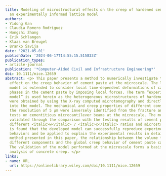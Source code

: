 ```yaml
---
title: Modeling of microstructural effects on the creep of hardened cement paste using
  an experimentally informed lattice model
authors:
- Yidong Gan
- Claudia Romero Rodriguez
- Hongzhi Zhang
- Erik Schlangen
- Klaas van Breugel
- Branko Šavija
date: '2021-05-01'
publishDate: '2024-06-17T14:55:15.515833Z'
publication_types:
- article-journal
publication: '*Computer-Aided Civil and Infrastructure Engineering*'
doi: 10.1111/mice.12659
abstract: <p> This paper presents a method to numerically investigate the microstructural
  effect on the creep behavior of cement paste at the microscale. The lattice fracture
  model is extended to consider local time‐dependent deformations of calcium‐silicate‐hydrate
  phases in the cement paste by imposing local forces. The term “experimentally informed
  model” is used herein as the heterogeneous microstructures of hardened cement pastes
  were obtained by using the X‐ray computed microtomography and directly implemented
  into the model. The mechanical and creep properties of different constituents at
  the resolution of 5 µm were inversely identified from the fracture and creep bending
  tests on cementitious microcantilever beams at the microscale. The model is then
  validated through the comparison with the testing results of cement pastes with
  different <italic>w</italic> / <italic>c</italic> ratios and microstructures. It
  is found that the developed model can successfully reproduce experimentally observed
  behaviors and be applied to explain the experimental results in detail. With the
  method presented in this paper, the relationship between the volume fractions of
  different components and the global creep behavior of cement paste can be established.
  The validation of the model performed at the microscale forms a basis for the multiscale
  analysis of concrete creep. </p>
links:
- name: URL
  url: https://onlinelibrary.wiley.com/doi/10.1111/mice.12659
---
```

